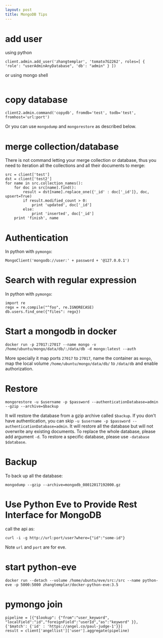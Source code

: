 ```yaml
---
layout: post
title: MongoDB Tips
---
```

 
# add user
using python

```
client.admin.add_user('zhangtemplar', 'tomato7G2262', roles=[ { 'role': "userAdminAnyDatabase", 'db': "admin" } ])
```

or using mongo shell
```db.createUser({user: 'zhangtemplar', pwd: 'tomato7G2262', roles: ['root']})
```

# copy database

```
client2.admin.command('copydb', fromdb='test', todb='test', fromhost='url:port')
```
Or you can use `mongodump` and `mongorestore` as described below.

# merge collection/database

There is not command letting your merge collection or database, thus you need to iteration all the collections and all their documents to merge:

```
src = client['test']
dst = client['test2']
for name in src.collection_names():
    for doc in src[name].find():
        result = dst[name].replace_one({'_id' : doc['_id']}, doc, upsert=True)
        if result.modified_count > 0:
            print 'updated', doc['_id']
        else:
            print 'inserted', doc['_id']
    print 'finish', name
```

# Authentication

In python with `pymongo`:
```
MongoClient('mongodb://user:' + password + '@127.0.0.1')
```

# Search with regular expression

In python with `pymongo`:
```
import re
regx = re.compile("^foo", re.IGNORECASE)
db.users.find_one({"files": regx})
```

# Start a mongodb in docker

```
docker run -p 27017:27017 --name mongo -v /home/ubuntu/mongo/data/db/:/data/db -d mongo:latest --auth
```
More specially it map ports `27017` to `27017`, name the container as `mongo`, map the local volume `/home/ubuntu/mongo/data/db/` to `/data/db` and enable authorization.

# Restore
```
mongorestore -u $username -p $password --authenticationDatabase=admin --gzip --archive=$backup
```
It will restore the database from a gzip archive called `$backup`. If you don't have authentication, you can skip `-u $username -p $password --authenticationDatabase=admin`. It will restore all the database but will not overwrite any existing documents. To replace the whole database, please add argument `-d`. To restore a specific database, please use `-database $database`.

# Backup

To back up all the database:
```
mongodump --gzip --archive=mongodb_08012017192000.gz
```

# Use Python Eve to Provide Rest Interface for MongoDB

call the api as:
```
curl -i -g http://url:port/user?where={"id":"some-id"}
```
Note `url` and `port` are for eve.

# start python-eve
```
docker run --detach --volume /home/ubuntu/eve/src:/src --name python-eve -p 5000:5000 zhangtemplar/docker-python-eve:3.5
```

# pymongo join
```
pipeline = [{"$lookup": {"from":"user_keyword", "localField":"id","foreignField":"userId","as":"keyword" }}, {'$match': {'id' : 'https://angel.co/paul-judge-1'}}]
result = client['angellist']['user'].aggregate(pipeline)
```
